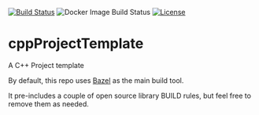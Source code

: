 [![Build Status](https://travis-ci.com/Michael-Tu/cppProjectTemplate.svg?branch=master)](https://travis-ci.com/Michael-Tu/cppProjectTemplate)
![Docker Image Build Status](https://github.com/Michael-Tu/cppProjectTemplate/workflows/Continuously%20Build%20Docker%20Image/badge.svg)
[![License](https://img.shields.io/badge/License-Apache%202.0-blue.svg)](https://opensource.org/licenses/Apache-2.0)

# cppProjectTemplate
A C++ Project template

By default, this repo uses [Bazel](https://www.bazel.build) as the main build tool.

It pre-includes a couple of open source library BUILD rules, but feel free to remove them as needed.
